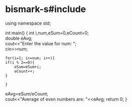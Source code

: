 # bismark-s#include <iostream>
using namespace std;

int main()
{
    int i,num,eSum=0,eCount=0;  
double eAvg;                     
    cout<<"Enter the value for num: ";     
    cin>>num;

    for(i=1; i<=num; i++){           
    if(i % 2==0){               
        eSum=eSum+i;
        eCount++;
    }

    } 
eAvg=eSum/eCount;                      
cout<<"Average of even numbers are: "<<eAvg;
    return 0;
}

